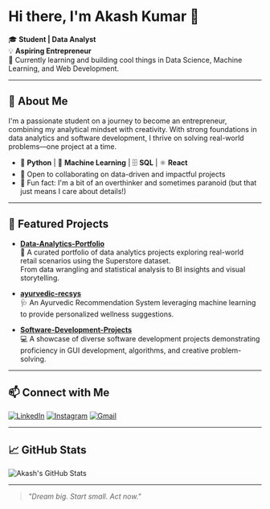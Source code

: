 # Hi there, I'm Akash Kumar 👋

🎓 **Student | Data Analyst**  
💡 **Aspiring Entrepreneur**  
🌱 Currently learning and building cool things in Data Science, Machine Learning, and Web Development.

---

## 🚀 About Me

I'm a passionate student on a journey to become an entrepreneur, combining my analytical mindset with creativity. With strong foundations in data analytics and software development, I thrive on solving real-world problems—one project at a time.

- 🐍 **Python** | 🤖 **Machine Learning** | 🗄️ **SQL** | ⚛️ **React**
- 🤝 Open to collaborating on data-driven and impactful projects
- 🧠 Fun fact: I'm a bit of an overthinker and sometimes paranoid (but that just means I care about details!)

---

## 🌟 Featured Projects

- [**Data-Analytics-Portfolio**](https://github.com/theakashkumar22/Data-Analytics-Portfolio)  
  🚀 A curated portfolio of data analytics projects exploring real-world retail scenarios using the Superstore dataset.  
  From data wrangling and statistical analysis to BI insights and visual storytelling.

- [**ayurvedic-recsys**](https://github.com/theakashkumar22/ayurvedic-recsys)  
  🩺 An Ayurvedic Recommendation System leveraging machine learning to provide personalized wellness suggestions.

- [**Software-Development-Projects**](https://github.com/theakashkumar22/Software-Development-Projects)  
  💻 A showcase of diverse software development projects demonstrating proficiency in GUI development, algorithms, and creative problem-solving.

---

## 📫 Connect with Me

[![LinkedIn](https://img.shields.io/badge/LinkedIn-blue?logo=linkedin&style=flat-square)](https://www.linkedin.com/in/akashkumarpr/)
[![Instagram](https://img.shields.io/badge/Instagram-E4405F?logo=instagram&logoColor=white&style=flat-square)](https://instagram.com/theakashkumar22)
[![Gmail](https://img.shields.io/badge/Email-D14836?logo=gmail&logoColor=white&style=flat-square)](mailto:theakashkumar221@gmail.com)

---

## 📈 GitHub Stats

![Akash's GitHub Stats](https://github-readme-stats.vercel.app/api?username=theakashkumar22&show_icons=true&hide_title=true&theme=default)

---

> *"Dream big. Start small. Act now."*
